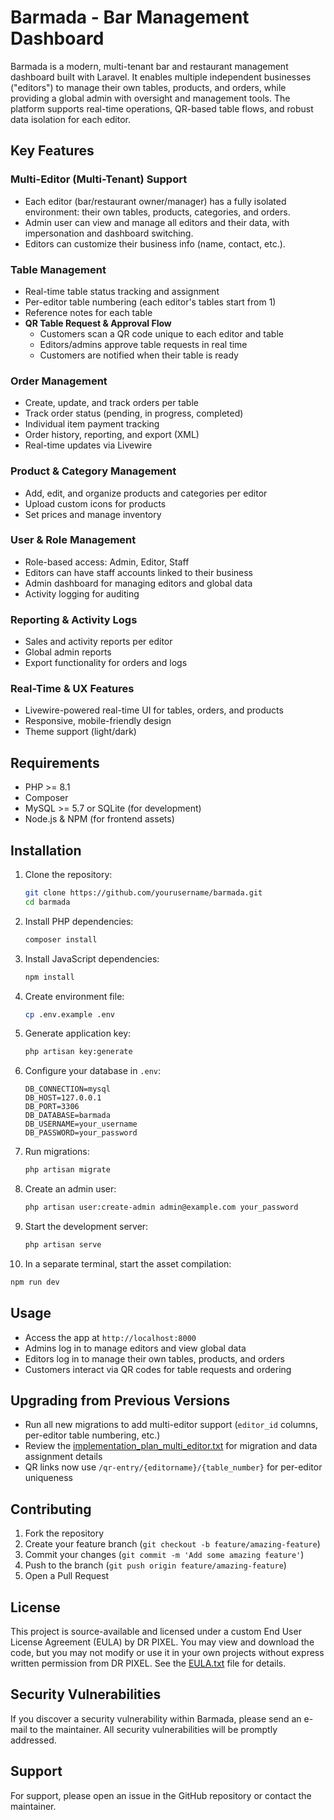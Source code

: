 # Barmada - Bar Management Dashboard

Barmada is a modern, multi-tenant bar and restaurant management dashboard built with Laravel. It enables multiple independent businesses ("editors") to manage their own tables, products, and orders, while providing a global admin with oversight and management tools. The platform supports real-time operations, QR-based table flows, and robust data isolation for each editor.

## Key Features

### Multi-Editor (Multi-Tenant) Support
- Each editor (bar/restaurant owner/manager) has a fully isolated environment: their own tables, products, categories, and orders.
- Admin user can view and manage all editors and their data, with impersonation and dashboard switching.
- Editors can customize their business info (name, contact, etc.).

### Table Management
- Real-time table status tracking and assignment
- Per-editor table numbering (each editor's tables start from 1)
- Reference notes for each table
- **QR Table Request & Approval Flow**
  - Customers scan a QR code unique to each editor and table
  - Editors/admins approve table requests in real time
  - Customers are notified when their table is ready

### Order Management
- Create, update, and track orders per table
- Track order status (pending, in progress, completed)
- Individual item payment tracking
- Order history, reporting, and export (XML)
- Real-time updates via Livewire

### Product & Category Management
- Add, edit, and organize products and categories per editor
- Upload custom icons for products
- Set prices and manage inventory

### User & Role Management
- Role-based access: Admin, Editor, Staff
- Editors can have staff accounts linked to their business
- Admin dashboard for managing editors and global data
- Activity logging for auditing

### Reporting & Activity Logs
- Sales and activity reports per editor
- Global admin reports
- Export functionality for orders and logs

### Real-Time & UX Features
- Livewire-powered real-time UI for tables, orders, and products
- Responsive, mobile-friendly design
- Theme support (light/dark)

## Requirements

- PHP >= 8.1
- Composer
- MySQL >= 5.7 or SQLite (for development)
- Node.js & NPM (for frontend assets)

## Installation

1. Clone the repository:
   ```bash
   git clone https://github.com/yourusername/barmada.git
   cd barmada
   ```
2. Install PHP dependencies:
   ```bash
   composer install
   ```
3. Install JavaScript dependencies:
   ```bash
   npm install
   ```
4. Create environment file:
   ```bash
   cp .env.example .env
   ```
5. Generate application key:
   ```bash
   php artisan key:generate
   ```
6. Configure your database in `.env`:
   ```env
   DB_CONNECTION=mysql
   DB_HOST=127.0.0.1
   DB_PORT=3306
   DB_DATABASE=barmada
   DB_USERNAME=your_username
   DB_PASSWORD=your_password
   ```
7. Run migrations:
   ```bash
   php artisan migrate
   ```
8. Create an admin user:
   ```bash
   php artisan user:create-admin admin@example.com your_password
   ```
9. Start the development server:
   ```bash
   php artisan serve
   ```
10. In a separate terminal, start the asset compilation:
   ```bash
   npm run dev
   ```

## Usage

- Access the app at `http://localhost:8000`
- Admins log in to manage editors and view global data
- Editors log in to manage their own tables, products, and orders
- Customers interact via QR codes for table requests and ordering

## Upgrading from Previous Versions

- Run all new migrations to add multi-editor support (`editor_id` columns, per-editor table numbering, etc.)
- Review the [implementation_plan_multi_editor.txt](implementation_plan_multi_editor.txt) for migration and data assignment details
- QR links now use `/qr-entry/{editorname}/{table_number}` for per-editor uniqueness

## Contributing

1. Fork the repository
2. Create your feature branch (`git checkout -b feature/amazing-feature`)
3. Commit your changes (`git commit -m 'Add some amazing feature'`)
4. Push to the branch (`git push origin feature/amazing-feature`)
5. Open a Pull Request

## License

This project is source-available and licensed under a custom End User License Agreement (EULA) by DR PIXEL. You may view and download the code, but you may not modify or use it in your own projects without express written permission from DR PIXEL. See the [EULA.txt](EULA.txt) file for details.

## Security Vulnerabilities

If you discover a security vulnerability within Barmada, please send an e-mail to the maintainer. All security vulnerabilities will be promptly addressed.

## Support

For support, please open an issue in the GitHub repository or contact the maintainer.
